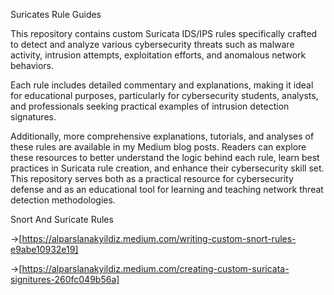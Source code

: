 Suricates Rule Guides


This repository contains custom Suricata IDS/IPS rules specifically crafted to detect and analyze various cybersecurity threats such as malware activity, intrusion attempts, exploitation efforts, and anomalous network behaviors.

Each rule includes detailed commentary and explanations, making it ideal for educational purposes, particularly for cybersecurity students, analysts, and professionals seeking practical examples of intrusion detection signatures.

Additionally, more comprehensive explanations, tutorials, and analyses of these rules are available in my Medium blog posts. Readers can explore these resources to better understand the logic behind each rule, learn best practices in Suricata rule creation, and enhance their cybersecurity skill set.
This repository serves both as a practical resource for cybersecurity defense and as an educational tool for learning and teaching network threat detection methodologies.

Snort And Suricate Rules 

->[https://alparslanakyildiz.medium.com/writing-custom-snort-rules-e9abe10932e19]

->[https://alparslanakyildiz.medium.com/creating-custom-suricata-signitures-260fc049b56a]
